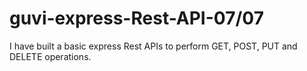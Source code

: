 # guvi-express-Rest-API-07/07

I have built a basic express Rest APIs to perform GET, POST, PUT and DELETE operations.
